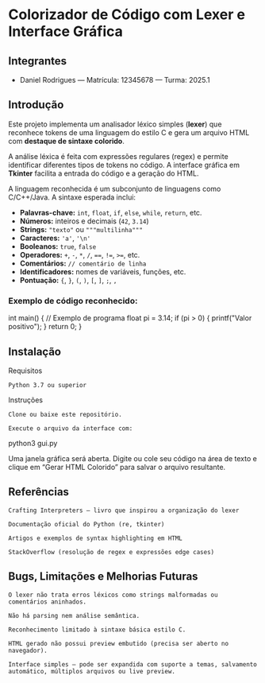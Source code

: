 # Colorizador de Código com Lexer e Interface Gráfica

## Integrantes
- Daniel Rodrigues — Matrícula: 12345678 — Turma: 2025.1

## Introdução
Este projeto implementa um analisador léxico simples (**lexer**) que reconhece tokens de uma linguagem do estilo C e gera um arquivo HTML com **destaque de sintaxe colorido**.

A análise léxica é feita com expressões regulares (regex) e permite identificar diferentes tipos de tokens no código. A interface gráfica em **Tkinter** facilita a entrada do código e a geração do HTML.

A linguagem reconhecida é um subconjunto de linguagens como C/C++/Java. A sintaxe esperada inclui:

- **Palavras-chave:** `int`, `float`, `if`, `else`, `while`, `return`, etc.
- **Números:** inteiros e decimais (`42`, `3.14`)
- **Strings:** `"texto"` ou `"""multilinha"""`
- **Caracteres:** `'a'`, `'\n'`
- **Booleanos:** `true`, `false`
- **Operadores:** `+`, `-`, `*`, `/`, `==`, `!=`, `>=`, etc.
- **Comentários:** `// comentário de linha`
- **Identificadores:** nomes de variáveis, funções, etc.
- **Pontuação:** `{`, `}`, `(`, `)`, `[`, `]`, `;`, `,`

### Exemplo de código reconhecido:

int main() {
    // Exemplo de programa
    float pi = 3.14;
    if (pi > 0) {
        printf("Valor positivo");
    }
    return 0;
}

## Instalação

Requisitos

    Python 3.7 ou superior

Instruções

    Clone ou baixe este repositório.

    Execute o arquivo da interface com:

python3 gui.py

Uma janela gráfica será aberta. Digite ou cole seu código na área de texto e clique em “Gerar HTML Colorido” para salvar o arquivo resultante.

## Referências

    Crafting Interpreters — livro que inspirou a organização do lexer

    Documentação oficial do Python (re, tkinter)

    Artigos e exemplos de syntax highlighting em HTML

    StackOverflow (resolução de regex e expressões edge cases)

## Bugs, Limitações e Melhorias Futuras

    O lexer não trata erros léxicos como strings malformadas ou comentários aninhados.

    Não há parsing nem análise semântica.

    Reconhecimento limitado à sintaxe básica estilo C.

    HTML gerado não possui preview embutido (precisa ser aberto no navegador).

    Interface simples — pode ser expandida com suporte a temas, salvamento automático, múltiplos arquivos ou live preview.

